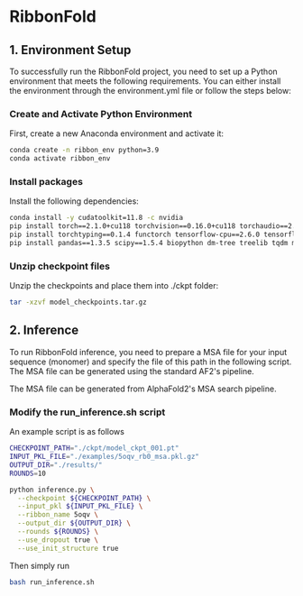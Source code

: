 # RibbonFold

## 1. Environment Setup

To successfully run the RibbonFold project, you need to set up a Python environment that meets the following requirements. You can either install the environment through the environment.yml file or follow the steps below:

### Create and Activate Python Environment

First, create a new Anaconda environment and activate it:

```bash
conda create -n ribbon_env python=3.9
conda activate ribbon_env
```

### Install packages

Install the following dependencies:

```bash
conda install -y cudatoolkit=11.8 -c nvidia
pip install torch==2.1.0+cu118 torchvision==0.16.0+cu118 torchaudio==2.1.0+cu118 -f https://download.pytorch.org/whl/torch_stable.html
pip install torchtyping==0.1.4 functorch tensorflow-cpu==2.6.0 tensorflow-estimator==2.14.0
pip install pandas==1.3.5 scipy==1.5.4 biopython dm-tree treelib tqdm ml_collections pytz python-dateutil contextlib2 PyYAML --no-deps
```


### Unzip checkpoint files
Unzip the checkpoints and place them into ./ckpt folder:

```bash
tar -xzvf model_checkpoints.tar.gz
```


## 2. Inference

To run RibbonFold inference, you need to prepare a MSA file for your input sequence (monomer) and specify the file of this path in the following script. The MSA file can be generated using the standard AF2's pipeline.

The MSA file can be generated from AlphaFold2's MSA search pipeline.

### Modify the run_inference.sh script
An example script is as follows

```bash
CHECKPOINT_PATH="./ckpt/model_ckpt_001.pt"
INPUT_PKL_FILE="./examples/5oqv_rb0_msa.pkl.gz"
OUTPUT_DIR="./results/"
ROUNDS=10

python inference.py \
  --checkpoint ${CHECKPOINT_PATH} \
  --input_pkl ${INPUT_PKL_FILE} \
  --ribbon_name 5oqv \
  --output_dir ${OUTPUT_DIR} \
  --rounds ${ROUNDS} \
  --use_dropout true \
  --use_init_structure true
```

Then simply run

```bash
bash run_inference.sh
```



